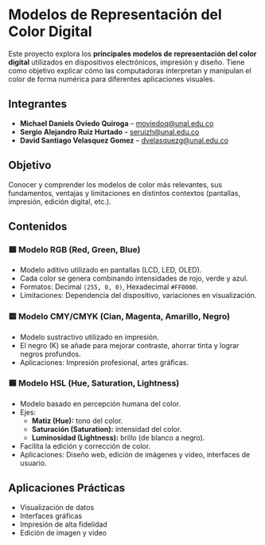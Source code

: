# Modelos de Representación del Color Digital

Este proyecto explora los **principales modelos de representación del color digital** utilizados en dispositivos electrónicos, impresión y diseño. Tiene como objetivo explicar cómo las computadoras interpretan y manipulan el color de forma numérica para diferentes aplicaciones visuales.

## Integrantes

- **Michael Daniels Oviedo Quiroga** – moviedoq@unal.edu.co  
- **Sergio Alejandro Ruiz Hurtado** – seruizh@unal.edu.co  
- **David Santiago Velasquez Gomez** – dvelasquezg@unal.edu.co  


## Objetivo

Conocer y comprender los modelos de color más relevantes, sus fundamentos, ventajas y limitaciones en distintos contextos (pantallas, impresión, edición digital, etc.).

## Contenidos

### 🟥 Modelo RGB (Red, Green, Blue)

- Modelo aditivo utilizado en pantallas (LCD, LED, OLED).
- Cada color se genera combinando intensidades de rojo, verde y azul.
- Formatos: Decimal `(255, 0, 0)`, Hexadecimal `#FF0000`.
- Limitaciones: Dependencia del dispositivo, variaciones en visualización.

### 🟨 Modelo CMY/CMYK (Cian, Magenta, Amarillo, Negro)

- Modelo sustractivo utilizado en impresión.
- El negro (K) se añade para mejorar contraste, ahorrar tinta y lograr negros profundos.
- Aplicaciones: Impresión profesional, artes gráficas.

### 🟦 Modelo HSL (Hue, Saturation, Lightness)

- Modelo basado en percepción humana del color.
- Ejes:
  - **Matiz (Hue):** tono del color.
  - **Saturación (Saturation):** intensidad del color.
  - **Luminosidad (Lightness):** brillo (de blanco a negro).
- Facilita la edición y corrección de color.
- Aplicaciones: Diseño web, edición de imágenes y video, interfaces de usuario.

## Aplicaciones Prácticas

- Visualización de datos  
- Interfaces gráficas  
- Impresión de alta fidelidad  
- Edición de imagen y video

